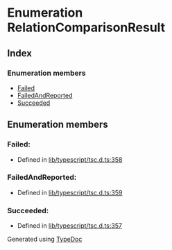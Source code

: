 # Enumeration RelationComparisonResult


## Index

### Enumeration members
* [Failed](ts.relationcomparisonresult.md#failed)
* [FailedAndReported](ts.relationcomparisonresult.md#failedandreported)
* [Succeeded](ts.relationcomparisonresult.md#succeeded)

## Enumeration members

### Failed: 

* Defined in [lib/typescript/tsc.d.ts:358](https://github.com/kimamula/typedoc/blob/HEAD/src/lib/typescript/tsc.d.ts#L358)


### FailedAndReported: 

* Defined in [lib/typescript/tsc.d.ts:359](https://github.com/kimamula/typedoc/blob/HEAD/src/lib/typescript/tsc.d.ts#L359)


### Succeeded: 

* Defined in [lib/typescript/tsc.d.ts:357](https://github.com/kimamula/typedoc/blob/HEAD/src/lib/typescript/tsc.d.ts#L357)



Generated using [TypeDoc](http://typedoc.io)
